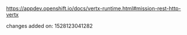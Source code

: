https://appdev.openshift.io/docs/vertx-runtime.html#mission-rest-http-vertx

changes added on: 1528123041282
